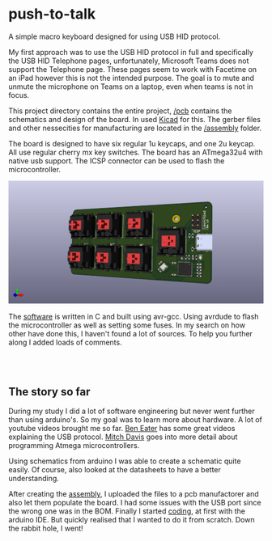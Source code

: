 # push-to-talk
A simple macro keyboard designed for using USB HID protocol. 

My first approach was to use the USB HID protocol in full and specifically the USB HID Telephone pages, unfortunately, Microsoft Teams does not support the Telephone page. These pages seem to work with Facetime on an iPad however this is not the intended purpose. The goal is to mute and unmute the microphone on Teams on a laptop, even when teams is not in focus. 

This project directory contains the entire project, [/pcb](/martijncasteel/launchpad/tree/main/pcb) contains the schematics and design of the board. In used [Kicad](https://www.kicad.org/) for this. The gerber files and other nessecities for manufacturing are located in the [/assembly](/martijncasteel/launchpad/tree/main/assembly) folder.

The board is designed to have six regular 1u keycaps, and one 2u keycap. All use regular cherry mx key switches. The board has an ATmega32u4 with native usb support. The ICSP connector can be used to flash the microcontroller. 

![3D render](https://github.com/martijncasteel/launchpad/blob/main/images/3d-front.png?raw=true)

The [software](/martijncasteel/launchpad/tree/main/code) is written in C and built using avr-gcc. Using avrdude to flash the microcontroller as well as setting some fuses. In my search on how other have done this, I haven't found a lot of sources. To help you further along I added loads of comments. 

<br /><br /><!-- spacing for header -->

## The story so far
During my study I did a lot of software engineering but never went further than using arduino's. So my goal was to learn more about hardware. A lot of youtube videos brought me so far. [Ben Eater](https://youtu.be/wdgULBpRoXk) has some great videos explaining the USB protocol. [Mitch Davis](https://youtu.be/Q2DakPocvfs) goes into more detail about programming Atmega microcontrollers.

Using schematics from arduino I was able to create a schematic quite easily. Of course, also looked at the datasheets to have a better understanding.

After creating the [assembly](/martijncasteel/launchpad/tree/main/assembly), I uploaded the files to a pcb manufactorer and also let them populate the board. I had some issues with the USB port since the wrong one was in the BOM. Finally I started [coding](/martijncasteel/launchpad/tree/main/code), at first with the arduino IDE. But quickly realised that I wanted to do it from scratch. Down the rabbit hole, I went!